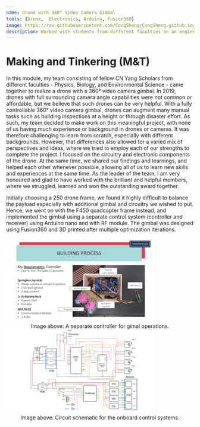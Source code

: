 ```yaml
---
name: Drone with 360° Video Camera Gimbal
tools: [Drone,  Electronics, Arduino, Fusion360]
image: https://raw.githubusercontent.com/CongSheng/CongSheng.github.io/master/images/MNT/MNT%20Drone.jpg
description: Worked with students from different faculties on an engineering project.
---
```


# Making and Tinkering (M&T)

In this module, my team consisting of fellow CN Yang Scholars from different faculties - Physics, Biology, and Environmental Science - came
together to realize a drone with a 360° video camera gimbal. In 2019, drones with full surrounding camera angle capabilities were not common or 
affordable, but we believe that such drones can be very helpful. With a fully controllable 360° video camera gimbal, drones can augment
many manual tasks such as building inspections at a height or through disaster effort. As such, my team decided to make work on this
meaningful project, with none of us having much experience or background in drones or cameras. It was therefore challenging to learn 
from scratch, especially with different backgrounds. However, that differences also allowed for a varied mix of perspectives
and ideas, where we tried to employ each of our strengths to complete the project. I focused on the circuitry and electronic components of the drone. At the same time, we shared our findings and learnings, and helped each other whenever possible,
allowing all of us to learn new skills and experiences at the same time. As the leader of the team, I am very honoured and glad to have worked with the brilliant and helpful members, where we struggled, learned and won the outstanding award together.

Initially choosing a 250 drone frame, we found it highly difficult to balance the payload especially with additional gimbal and circuitry we wished to put. Hence, we went on with the F450 quadcopter frame instead, and implemented the gimbal using a separate control system (controller and receiver) using Arduino nano and with RF module. The gimbal was designed using Fusion360 and 3D printed after multiple optimization iterations.

<img src="https://raw.githubusercontent.com/CongSheng/CongSheng.github.io/master/images/MNT/mnt_controller.jpg" width="400" alt="Controller for the gimbal.">
<center>Image above: A separate controller for gimal operations.</center>

<img src="https://raw.githubusercontent.com/CongSheng/CongSheng.github.io/master/images/MNT/mnt_drone_circuit.png"  width="400" alt="Schematic of the electronic systems onboard">
<center>Image above: Circuit schematic for the onboard control systems.</center>